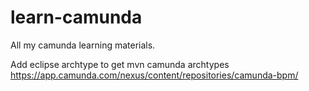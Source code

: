 # learn-camunda
All my camunda learning materials.

Add eclipse archtype to get mvn camunda archtypes
https://app.camunda.com/nexus/content/repositories/camunda-bpm/
